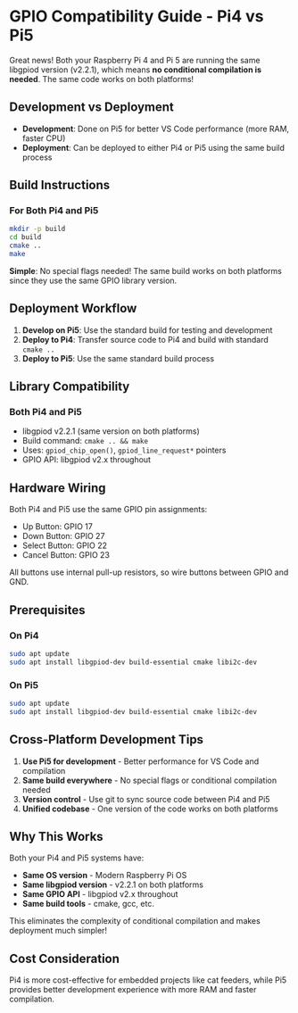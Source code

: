 # GPIO Compatibility Guide - Pi4 vs Pi5

Great news! Both your Raspberry Pi 4 and Pi 5 are running the same libgpiod version (v2.2.1), which means **no conditional compilation is needed**. The same code works on both platforms!

## Development vs Deployment

- **Development**: Done on Pi5 for better VS Code performance (more RAM, faster CPU)
- **Deployment**: Can be deployed to either Pi4 or Pi5 using the same build process

## Build Instructions

### For Both Pi4 and Pi5
```bash
mkdir -p build
cd build
cmake ..
make
```

**Simple**: No special flags needed! The same build works on both platforms since they use the same GPIO library version.

## Deployment Workflow

1. **Develop on Pi5**: Use the standard build for testing and development
2. **Deploy to Pi4**: Transfer source code to Pi4 and build with standard `cmake ..`
3. **Deploy to Pi5**: Use the same standard build process

## Library Compatibility

### Both Pi4 and Pi5
- libgpiod v2.2.1 (same version on both platforms)
- Build command: `cmake .. && make`
- Uses: `gpiod_chip_open()`, `gpiod_line_request*` pointers
- GPIO API: libgpiod v2.x throughout

## Hardware Wiring

Both Pi4 and Pi5 use the same GPIO pin assignments:
- Up Button: GPIO 17
- Down Button: GPIO 27
- Select Button: GPIO 22
- Cancel Button: GPIO 23

All buttons use internal pull-up resistors, so wire buttons between GPIO and GND.

## Prerequisites

### On Pi4
```bash
sudo apt update
sudo apt install libgpiod-dev build-essential cmake libi2c-dev
```

### On Pi5  
```bash
sudo apt update
sudo apt install libgpiod-dev build-essential cmake libi2c-dev
```

## Cross-Platform Development Tips

1. **Use Pi5 for development** - Better performance for VS Code and compilation
2. **Same build everywhere** - No special flags or conditional compilation needed
3. **Version control** - Use git to sync source code between Pi4 and Pi5
4. **Unified codebase** - One version of the code works on both platforms

## Why This Works

Both your Pi4 and Pi5 systems have:
- **Same OS version** - Modern Raspberry Pi OS
- **Same libgpiod version** - v2.2.1 on both platforms
- **Same GPIO API** - libgpiod v2.x throughout
- **Same build tools** - cmake, gcc, etc.

This eliminates the complexity of conditional compilation and makes deployment much simpler!

## Cost Consideration

Pi4 is more cost-effective for embedded projects like cat feeders, while Pi5 provides better development experience with more RAM and faster compilation.